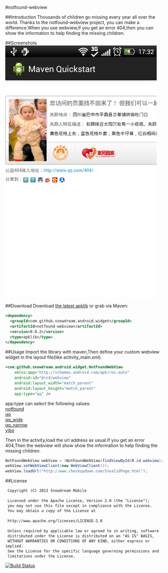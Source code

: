 #notfound-webview

##Introduction
Thousands of children go missing every year all over the world. Thanks to the notfound-webview project, you can make a difference.When you use webview,if you get an error 404,then you can show the information to help finding the missing children.

##Screenshots
![preview.png](preview.png "notfound-webview")

##Download
Download [the latest apklib][1] or grab via Maven:

```xml
<dependency>
  <groupId>com.github.snowdream.android.widget</groupId>
  <artifactId>notfound-webview</artifactId>
  <version>0.0.2</version>
  <type>apklib</type>
</dependency>
```

##Usage
Import the library with maven,Then define your custom webview widget in the layout file(like activity_main.xml).
```xml
<com.github.snowdream.android.widget.NotFoundWebView
    xmlns:app="http://schemas.android.com/apk/res-auto"
    android:id="@+id/webview"
    android:layout_width="match_parent"
    android:layout_height="match_parent"
    app:type="qq" />
```
app:type can select the following values:  
[notfound][2]  
[qq][3]    
[qq_wide][3]    
[qq_narrow][3]    
[yibo][4]    

Then in the activity,load the url address as usual.If you get an error 404,Then the webview will show show the information to help finding the missing children.

```java
NotFoundWebView webView = (NotFoundWebView)findViewById(R.id.webview);
webView.setWebViewClient(new WebViewClient());
webView.loadUrl("http://www.checkupdown.com/InvalidPage.html");
```

##License
```
 Copyright (C) 2013 Snowdream Mobile
  
 Licensed under the Apache License, Version 2.0 (the "License");
 you may not use this file except in compliance with the License.
 You may obtain a copy of the License at
  
 http://www.apache.org/licenses/LICENSE-2.0
  
 Unless required by applicable law or agreed to in writing, software
 distributed under the License is distributed on an "AS IS" BASIS,
 WITHOUT WARRANTIES OR CONDITIONS OF ANY KIND, either express or implied.
 See the License for the specific language governing permissions and
 limitations under the License.
```
[![Build Status](https://travis-ci.org/snowdream/notfound-webview.png?branch=master)](https://travis-ci.org/snowdream/notfound-webview)

[1]:https://oss.sonatype.org/content/groups/public/com/github/snowdream/android/widget/notfound-webview/0.0.2/notfound-webview-0.0.2.apklib
[2]:http://notfound.org/
[3]:http://www.qq.com/404/
[4]:http://yibo.iyiyun.com/
